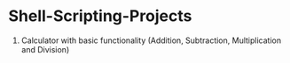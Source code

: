 # Shell-Scripting-Projects
1. Calculator with basic functionality (Addition, Subtraction, Multiplication and Division)
